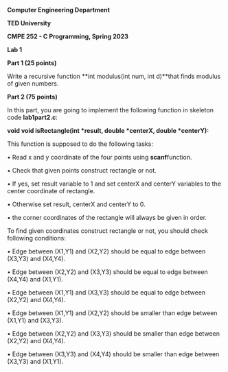 **Computer Engineering Department**

**TED University**

**CMPE 252 - C Programming, Spring 2023**

**Lab 1**

**Part 1 (25 points)**

Write a recursive function **int modulus(int num, int d)**that finds modulus of given numbers.


**Part 2 (75 points)**

In this part, you are going to implement the following function in skeleton code **lab1part2.c**:

**void void isRectangle(int \*result, double \*centerX, double \*centerY):**

This function is supposed to do the following tasks:

• Read x and y coordinate of the four points using **scanf**function.

• Check that given points construct rectangle or not.

• If yes, set result variable to 1 and set centerX and centerY variables to the center coordinate of rectangle.

• Otherwise set result, centerX and centerY to 0.

• the corner coordinates of the rectangle will always be given in order.

To find given coordinates construct rectangle or not, you should check following conditions:

• Edge between (X1,Y1) and (X2,Y2) should be equal to edge between (X3,Y3) and (X4,Y4).

• Edge between (X2,Y2) and (X3,Y3) should be equal to edge between (X4,Y4) and (X1,Y1).

• Edge between (X1,Y1) and (X3,Y3) should be equal to edge between (X2,Y2) and (X4,Y4).

• Edge between (X1,Y1) and (X2,Y2) should be smaller than edge between (X1,Y1) and (X3,Y3).

• Edge between (X2,Y2) and (X3,Y3) should be smaller than edge between (X2,Y2) and (X4,Y4).

• Edge between (X3,Y3) and (X4,Y4) should be smaller than edge between (X3,Y3) and (X1,Y1).
